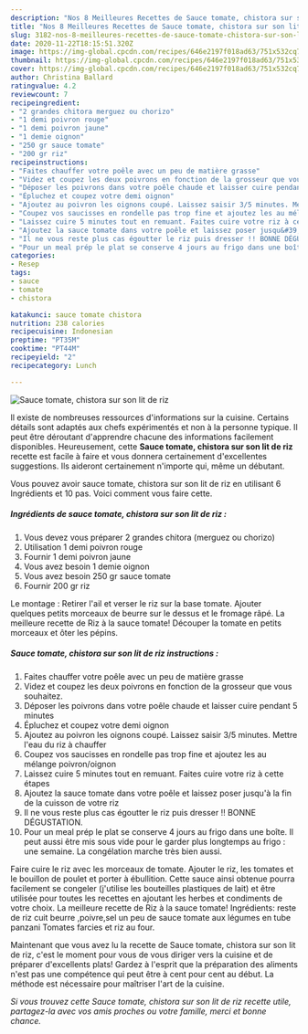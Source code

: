 ```yaml
---
description: "Nos 8 Meilleures Recettes de Sauce tomate, chistora sur son lit de riz"
title: "Nos 8 Meilleures Recettes de Sauce tomate, chistora sur son lit de riz"
slug: 3182-nos-8-meilleures-recettes-de-sauce-tomate-chistora-sur-son-lit-de-riz
date: 2020-11-22T18:15:51.320Z
image: https://img-global.cpcdn.com/recipes/646e2197f018ad63/751x532cq70/sauce-tomate-chistora-sur-son-lit-de-riz-photo-principale-de-la-recette.jpg
thumbnail: https://img-global.cpcdn.com/recipes/646e2197f018ad63/751x532cq70/sauce-tomate-chistora-sur-son-lit-de-riz-photo-principale-de-la-recette.jpg
cover: https://img-global.cpcdn.com/recipes/646e2197f018ad63/751x532cq70/sauce-tomate-chistora-sur-son-lit-de-riz-photo-principale-de-la-recette.jpg
author: Christina Ballard
ratingvalue: 4.2
reviewcount: 7
recipeingredient:
- "2 grandes chitora merguez ou chorizo"
- "1 demi poivron rouge"
- "1 demi poivron jaune"
- "1 demie oignon"
- "250 gr sauce tomate"
- "200 gr riz"
recipeinstructions:
- "Faites chauffer votre poêle avec un peu de matière grasse"
- "Videz et coupez les deux poivrons en fonction de la grosseur que vous souhaitez."
- "Déposer les poivrons dans votre poêle chaude et laisser cuire pendant 5 minutes"
- "Épluchez et coupez votre demi oignon"
- "Ajoutez au poivron les oignons coupé. Laissez saisir 3/5 minutes. Mettre l&#39;eau du riz à chauffer"
- "Coupez vos saucisses en rondelle pas trop fine et ajoutez les au mélange poivron/oignon"
- "Laissez cuire 5 minutes tout en remuant. Faites cuire votre riz à cette étapes"
- "Ajoutez la sauce tomate dans votre poêle et laissez poser jusqu&#39;à la fin de la cuisson de votre riz"
- "Il ne vous reste plus cas égoutter le riz puis dresser !! BONNE DÉGUSTATION."
- "Pour un meal prép le plat se conserve 4 jours au frigo dans une boîte. Il peut aussi être mis sous vide pour le garder plus longtemps au frigo : une semaine. La congélation marche très bien aussi."
categories:
- Resep
tags:
- sauce
- tomate
- chistora

katakunci: sauce tomate chistora 
nutrition: 238 calories
recipecuisine: Indonesian
preptime: "PT35M"
cooktime: "PT44M"
recipeyield: "2"
recipecategory: Lunch

---
```



![Sauce tomate, chistora sur son lit de riz](https://img-global.cpcdn.com/recipes/646e2197f018ad63/751x532cq70/sauce-tomate-chistora-sur-son-lit-de-riz-photo-principale-de-la-recette.jpg)

Il existe de nombreuses ressources d'informations sur la cuisine. Certains détails sont adaptés aux chefs expérimentés et non à la personne typique. Il peut être déroutant d'apprendre chacune des informations facilement disponibles. Heureusement, cette <strong> Sauce tomate, chistora sur son lit de riz </strong> recette est facile à faire et vous donnera certainement d'excellentes suggestions. Ils aideront certainement n'importe qui, même un débutant.

<!--inarticleads1-->

Vous pouvez avoir sauce tomate, chistora sur son lit de riz en utilisant 6 Ingrédients et 10 pas. Voici comment vous faire cette.

##### Ingrédients de sauce tomate, chistora sur son lit de riz :

1. Vous devez vous préparer 2 grandes chitora (merguez ou chorizo)
1. Utilisation 1 demi poivron rouge
1. Fournir 1 demi poivron jaune
1. Vous avez besoin 1 demie oignon
1. Vous avez besoin 250 gr sauce tomate
1. Fournir 200 gr riz


Le montage : Retirer l&#39;ail et verser le riz sur la base tomate. Ajouter quelques petits morceaux de beurre sur le dessus et le fromage râpé. La meilleure recette de Riz à la sauce tomate! Découper la tomate en petits morceaux et ôter les pépins. 

<!--inarticleads2-->

##### Sauce tomate, chistora sur son lit de riz instructions :

1. Faites chauffer votre poêle avec un peu de matière grasse
1. Videz et coupez les deux poivrons en fonction de la grosseur que vous souhaitez.
1. Déposer les poivrons dans votre poêle chaude et laisser cuire pendant 5 minutes
1. Épluchez et coupez votre demi oignon
1. Ajoutez au poivron les oignons coupé. Laissez saisir 3/5 minutes. Mettre l&#39;eau du riz à chauffer
1. Coupez vos saucisses en rondelle pas trop fine et ajoutez les au mélange poivron/oignon
1. Laissez cuire 5 minutes tout en remuant. Faites cuire votre riz à cette étapes
1. Ajoutez la sauce tomate dans votre poêle et laissez poser jusqu&#39;à la fin de la cuisson de votre riz
1. Il ne vous reste plus cas égoutter le riz puis dresser !! BONNE DÉGUSTATION.
1. Pour un meal prép le plat se conserve 4 jours au frigo dans une boîte. Il peut aussi être mis sous vide pour le garder plus longtemps au frigo : une semaine. La congélation marche très bien aussi.


Faire cuire le riz avec les morceaux de tomate. Ajouter le riz, les tomates et le bouillon de poulet et porter à ébullition. Cette sauce ainsi obtenue pourra facilement se congeler (j&#39;utilise les bouteilles plastiques de lait) et être utilisée pour toutes les recettes en ajoutant les herbes et condiments de votre choix. La meilleure recette de Riz à la sauce tomate! Ingrédients: reste de riz cuit beurre ,poivre,sel un peu de sauce tomate aux légumes en tube panzani Tomates farcies et riz au four. 

<!--inarticleads1-->

<p>
Maintenant que vous avez lu la recette de Sauce tomate, chistora sur son lit de riz, c'est le moment pour vous de vous diriger vers la cuisine et de préparer d'excellents plats! Gardez à l'esprit que la préparation des aliments n'est pas une compétence qui peut être à cent pour cent au début. La méthode est nécessaire pour maîtriser l'art de la cuisine.
</p>

<p>
<i>Si vous trouvez cette Sauce tomate, chistora sur son lit de riz recette utile, partagez-la avec vos amis proches ou votre famille, merci et bonne chance.</i>
</p>
